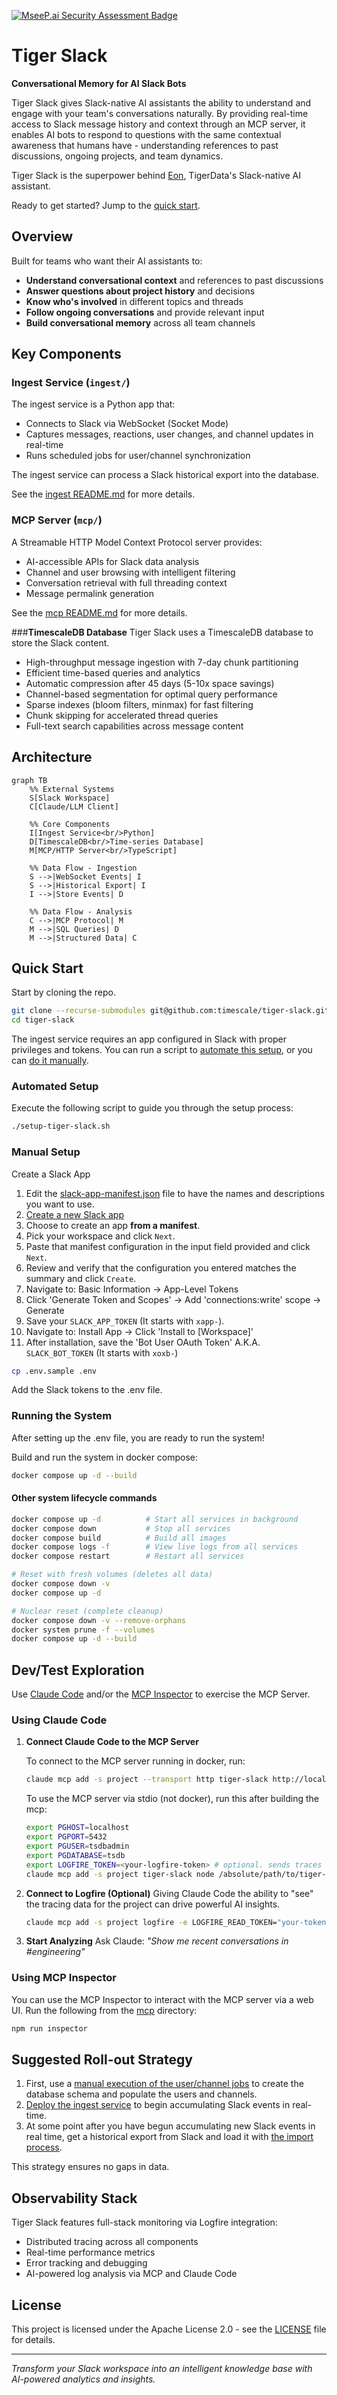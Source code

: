[![MseeP.ai Security Assessment Badge](https://mseep.net/pr/timescale-tiger-slack-badge.png)](https://mseep.ai/app/timescale-tiger-slack)

# Tiger Slack

**Conversational Memory for AI Slack Bots**

Tiger Slack gives Slack-native AI assistants the ability to understand and engage with your team's conversations naturally. By providing real-time access to Slack message history and context through an MCP server, it enables AI bots to respond to questions with the same contextual awareness that humans have - understanding references to past discussions, ongoing projects, and team dynamics.

Tiger Slack is the superpower behind [Eon](https://github.com/timescale/tiger-eon), TigerData's Slack-native AI assistant.

Ready to get started? Jump to the [quick start](#quick-start).

## Overview

Built for teams who want their AI assistants to:
- **Understand conversational context** and references to past discussions
- **Answer questions about project history** and decisions
- **Know who's involved** in different topics and threads
- **Follow ongoing conversations** and provide relevant input
- **Build conversational memory** across all team channels

## Key Components

### **Ingest Service** (`ingest/`)

The ingest service is a Python app that:
- Connects to Slack via WebSocket (Socket Mode)
- Captures messages, reactions, user changes, and channel updates in real-time
- Runs scheduled jobs for user/channel synchronization

The ingest service can process a Slack historical export into the database.

See the [ingest README.md](/ingest/README.md) for more details.

### **MCP Server** (`mcp/`)
A Streamable HTTP Model Context Protocol server provides:
- AI-accessible APIs for Slack data analysis
- Channel and user browsing with intelligent filtering
- Conversation retrieval with full threading context
- Message permalink generation

See the [mcp README.md](/mcp/README.md) for more details.

###️**TimescaleDB Database**
Tiger Slack uses a TimescaleDB database to store the Slack content.
- High-throughput message ingestion with 7-day chunk partitioning
- Efficient time-based queries and analytics
- Automatic compression after 45 days (5-10x space savings)
- Channel-based segmentation for optimal query performance
- Sparse indexes (bloom filters, minmax) for fast filtering
- Chunk skipping for accelerated thread queries
- Full-text search capabilities across message content

## Architecture

```mermaid
graph TB
    %% External Systems
    S[Slack Workspace]
    C[Claude/LLM Client]
    
    %% Core Components  
    I[Ingest Service<br/>Python]
    D[TimescaleDB<br/>Time-series Database]
    M[MCP/HTTP Server<br/>TypeScript]
    
    %% Data Flow - Ingestion
    S -->|WebSocket Events| I
    S -->|Historical Export| I
    I -->|Store Events| D
    
    %% Data Flow - Analysis
    C -->|MCP Protocol| M
    M -->|SQL Queries| D
    M -->|Structured Data| C
```

## Quick Start

Start by cloning the repo.

```bash
git clone --recurse-submodules git@github.com:timescale/tiger-slack.git
cd tiger-slack
```

The ingest service requires an app configured in Slack with proper privileges and tokens.
You can run a script to [automate this setup](#automated-setup), or you can [do it manually](#manual-setup).

### Automated Setup

Execute the following script to guide you through the setup process:

```bash
./setup-tiger-slack.sh
```

### Manual Setup

Create a Slack App

1. Edit the [slack-app-manifest.json](/slack-app-manifest.json) file to have the names and descriptions you want to use.
2. [Create a new Slack app](https://api.slack.com/apps?new_app=1)
3. Choose to create an app **from a manifest**.
4. Pick your workspace and click `Next`.
5. Paste that manifest configuration in the input field provided and click `Next`.
6. Review and verify that the configuration you entered matches the summary and click `Create`.
7. Navigate to: Basic Information → App-Level Tokens
8. Click 'Generate Token and Scopes' → Add 'connections:write' scope → Generate
9. Save your `SLACK_APP_TOKEN` (It starts with `xapp-`).
10. Navigate to: Install App → Click 'Install to [Workspace]'
11. After installation, save the 'Bot User OAuth Token' A.K.A. `SLACK_BOT_TOKEN` (It starts with `xoxb-`)

```bash
cp .env.sample .env
```

Add the Slack tokens to the .env file.


### Running the System

After setting up the .env file, you are ready to run the system!

Build and run the system in docker compose:

```bash
docker compose up -d --build
```

#### Other system lifecycle commands

```bash
docker compose up -d          # Start all services in background
docker compose down           # Stop all services
docker compose build          # Build all images
docker compose logs -f        # View live logs from all services
docker compose restart        # Restart all services

# Reset with fresh volumes (deletes all data)
docker compose down -v
docker compose up -d

# Nuclear reset (complete cleanup)
docker compose down -v --remove-orphans
docker system prune -f --volumes
docker compose up -d --build
```

## Dev/Test Exploration

Use [Claude Code](https://www.claude.com/product/claude-code) and/or the [MCP Inspector](https://github.com/modelcontextprotocol/inspector) to exercise the MCP Server.

### Using Claude Code

1. **Connect Claude Code to the MCP Server**

   To connect to the MCP server running in docker, run:

   ```bash
   claude mcp add -s project --transport http tiger-slack http://localhost:3001/mcp
   ```

   To use the MCP server via stdio (not docker), run this after building the mcp:

   ```bash
   export PGHOST=localhost
   export PGPORT=5432
   export PGUSER=tsdbadmin
   export PGDATABASE=tsdb
   export LOGFIRE_TOKEN=<your-logfire-token> # optional. sends traces from the mcp server to logfire
   claude mcp add -s project tiger-slack node /absolute/path/to/tiger-slack/mcp/dist/index.js stdio
   ```

2. **Connect to Logfire (Optional)**
   Giving Claude Code the ability to "see" the tracing data for the project can drive powerful AI insights.

   ```bash
   claude mcp add -s project logfire -e LOGFIRE_READ_TOKEN="your-token-here" -- uvx logfire-mcp@latest
   ```

4. **Start Analyzing**
   Ask Claude: *"Show me recent conversations in #engineering"*

### Using MCP Inspector

You can use the MCP Inspector to interact with the MCP server via a web UI. Run the following from the [mcp](/mcp) directory:

```bash
npm run inspector
```

## Suggested Roll-out Strategy

1. First, use a [manual execution of the user/channel jobs](/ingest/README.md#manual-job-execution) to create the database schema and populate the users and channels.
2. [Deploy the ingest service](/ingest/README.md#running-the-ingest-service) to begin accumulating Slack events in real-time.
3. At some point after you have begun accumulating new Slack events in real time, get a historical export from Slack and load it with [the import process](/ingest/README.md#historical-data-import).

This strategy ensures no gaps in data.

## **Observability Stack**
Tiger Slack features full-stack monitoring via Logfire integration:
- Distributed tracing across all components
- Real-time performance metrics
- Error tracking and debugging
- AI-powered log analysis via MCP and Claude Code

## License

This project is licensed under the Apache License 2.0 - see the [LICENSE](LICENSE) file for details.

---

*Transform your Slack workspace into an intelligent knowledge base with AI-powered analytics and insights.*
